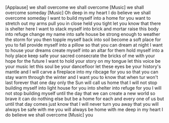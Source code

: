 
[Applause]
we shall overcome we shall overcome
[Music]
we shall overcome someday
[Music]
Oh deep in my heart I do believe we
shall overcome someday I want to build
myself into a home for you want to
stretch out my arms pull you in close
held you tight let you know that there
is shelter here
I want to stack myself into brick and
mortar raise this body into refuge
change my name into safe house be strong
enough to weather the storm for you then
topple myself back into soil become a
soft place for you to fall provide
myself into a pillow so that you can
dream at night
I want to house your dreams create
myself into an altar for them hold
myself into a holy place keep safe
your sacred consecrate the bricks of me
with your hope for the future I want to
hold your story on my tongue let this
voice be your music
let this soul be your dancefloor let
these eyes be your history&#39;s mantle and
I will carve a fireplace into my ribcage
for you so that you can stay warm
through the winter and I want you to
know that when tur won&#39;t last forever
that one day only the Sun will call us
home that I will not stop building
myself into light house for you into
shelter into refuge for you I will not
stop building myself until the day that
we
can create a new world so brave it can
do nothing else but be a home for each
and every one of us but until that day
comes just know that I will never turn
you away that you will always be safe
with me
you will always be home with me deep in
my heart I do believe we shall overcome
[Music]
you
